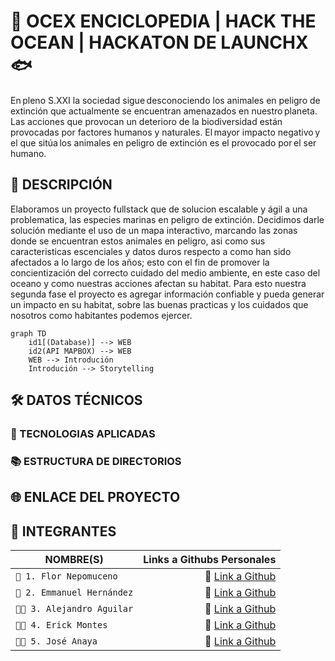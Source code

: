# 🐋 OCEX ENCICLOPEDIA | HACK THE OCEAN | HACKATON DE LAUNCHX 🐟
En pleno S.XXI la sociedad sigue desconociendo los animales en peligro de extinción que actualmente se encuentran amenazados en nuestro planeta. Las acciones que provocan un deterioro de la biodiversidad están provocadas por factores humanos y naturales. El mayor impacto negativo y el que sitúa los animales en peligro de extinción es el provocado por el ser humano. 

## 🦀 DESCRIPCIÓN
Elaboramos un proyecto fullstack que de solucion escalable y ágil a una problematica, las especies marinas en peligro de extinción. Decidimos darle solución mediante el uso de un mapa interactivo, marcando las zonas donde se encuentran estos animales en peligro, asi como sus caracteristicas escenciales y datos duros respecto a como han sido afectados a lo largo de los años; esto con el fin de promover la concientización del correcto cuidado del medio ambiente, en este caso del oceano y como nuestras acciones afectan su habitat. Para esto nuestra segunda fase el proyecto es agregar información confiable y pueda generar un impacto en su habitat, sobre las buenas practicas y los cuidados que nosotros como habitantes podemos ejercer.

```mermaid
graph TD
    id1[(Database)] --> WEB
    id2(API MAPBOX) --> WEB 
    WEB --> Introdución
    Introdución --> Storytelling
```

## 🛠 DATOS TÉCNICOS

### 🧪 TECNOLOGIAS APLICADAS
### 📚 ESTRUCTURA DE DIRECTORIOS


## 🌐 ENLACE DEL PROYECTO

## 📖 INTEGRANTES 

| NOMBRE(S)                         |                             Links a Githubs Personales |
| --------------------------------  | ---------------------------------------------------:   |
| `👩 1. Flor Nepomuceno`           |  📎 [Link a Github](https://github.com/FlorNepomuceno) |
| `👨 2. Emmanuel Hernández`        |  📎 [Link a Github](https://github.com/antoni-codes)   |
| `👨🏻 3. Alejandro Aguilar`         |  📎 [Link a Github](https://github.com/alexsarget)     |
| `👨🏻 4. Erick Montes`              |  📎 [Link a Github](https://github.com/ErickMontesDK)  |
| `👨🏻 5. José Anaya`                |  📎 [Link a Github](https://github.com)                |
